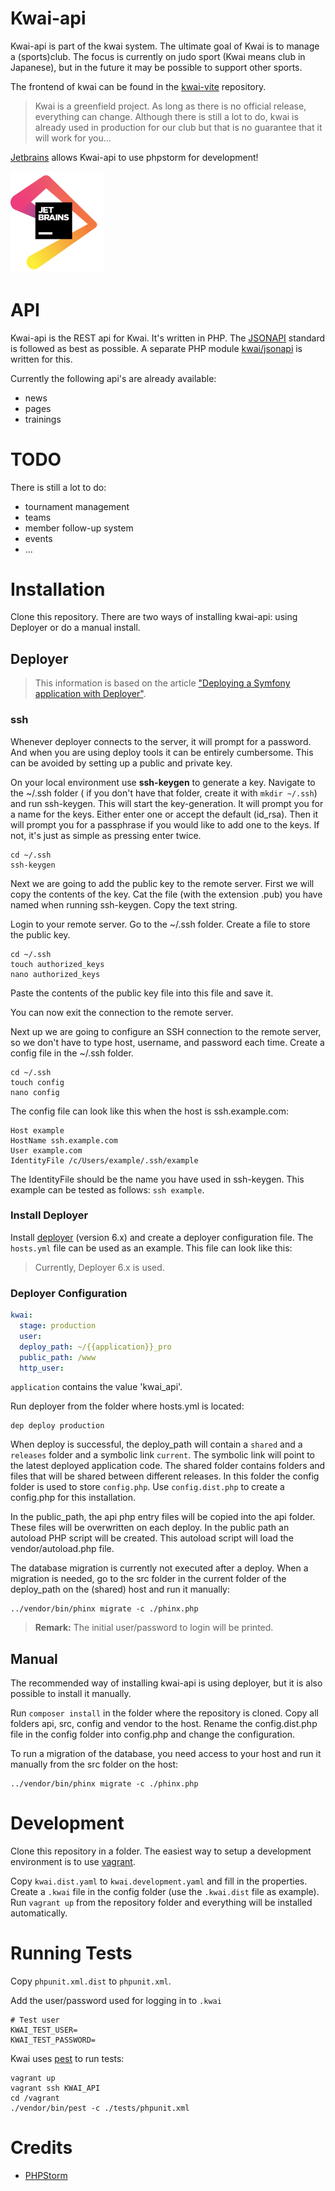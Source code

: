 Kwai-api
========

Kwai-api is part of the kwai system. The ultimate goal of Kwai is to manage a 
(sports)club. The focus is currently on judo sport (Kwai means club in 
Japanese), but in the future it may be possible to support other sports.

The frontend of kwai can be found in the
[kwai-vite](https://github.com/fbraem/kwai-vite) repository.

> Kwai is a greenfield project. As long as there is no official release,
> everything can change. Although there is still a lot to do, kwai is already
> used in production for our club but that is no guarantee that it will work 
> for you...

[Jetbrains](https://www.jetbrains.com/?from=kwai-api) allows Kwai-api to use
phpstorm for development!

<img alt="jetbrains" src="jetbrains.png" width="150px" />

API
===
Kwai-api is the REST api for Kwai. It's written in PHP.
The [JSONAPI](http://jsonapi.org) standard is followed as best as 
possible. A separate PHP module [kwai/jsonapi](https://github.com/fbraem/kwai-jsonapi)
is written for this.

Currently the following api's are already available:

- news
- pages
- trainings

TODO
====

There is still a lot to do:

- tournament management
- teams
- member follow-up system
- events
- ...

Installation
============
Clone this repository. There are two ways of installing kwai-api: using
Deployer or do a manual install.

Deployer
--------

> This information is based on the article
> ["Deploying a Symfony application with Deployer"](https://dev.to/andersbjorkland/deploying-a-symfony-application-with-deployer-afe).

### ssh
Whenever deployer connects to the server, it will prompt for a password. And when you are using deploy tools it 
can be entirely cumbersome. This can be avoided by setting up a public and private key.

On your local environment use **ssh-keygen** to generate a key. Navigate to the ~/.ssh folder (
if you don't have that folder, create it with `mkdir ~/.ssh`) and run ssh-keygen. This will start
the key-generation. It will prompt you for a name for the keys. Either enter one or accept the 
default (id_rsa). Then it will prompt you for a passphrase if you would like to add one to 
the keys. If not, it's just as simple as pressing enter twice.

````shell
cd ~/.ssh
ssh-keygen
````

Next we are going to add the public key to the remote server. First we will copy the contents 
of the key. Cat the file (with the extension .pub) you have named when running ssh-keygen. Copy the text string.

Login to your remote server. Go to the ~/.ssh folder. Create a file to store the public key.
````shell
cd ~/.ssh
touch authorized_keys
nano authorized_keys
````
Paste the contents of the public key file into this file and save it.

You can now exit the connection to the remote server.

Next up we are going to configure an SSH connection to the remote server, so we don't have to 
type host, username, and password each time. Create a config file in the ~/.ssh folder.

````shell
cd ~/.ssh
touch config
nano config
````
The config file can look like this when the host is ssh.example.com:
````
Host example
HostName ssh.example.com
User example.com
IdentityFile /c/Users/example/.ssh/example
````
The IdentityFile should be the name you have used in ssh-keygen.
This example can be tested as follows: `ssh example`.

### Install Deployer
Install [deployer](https://deployer.org/) (version 6.x)
and create a deployer configuration file. The `hosts.yml` file can be used as an
example. This file can look like this:

> Currently, Deployer 6.x is used.

### Deployer Configuration

````yaml
kwai:
  stage: production
  user: 
  deploy_path: ~/{{application}}_pro
  public_path: /www
  http_user: 
````

`application` contains the value 'kwai_api'.

Run deployer from the folder where hosts.yml is located:

````shell
dep deploy production
````

When deploy is successful, the deploy_path will contain a `shared` and a
`releases` folder and a symbolic link `current`. The symbolic link will point
to the latest deployed application code. The shared folder contains folders
and files that will be shared between different releases. In this folder the 
config folder is used to store `config.php`. Use `config.dist.php` to create
a config.php for this installation.

In the public_path, the api php entry files will be copied into the api folder.
These files will be overwritten on each deploy. In the public path an autoload
PHP script will be created. This autoload script will load the
vendor/autoload.php file.

The database migration is currently not executed after a deploy. When a 
migration is needed, go to the src folder in the current folder of the 
deploy_path on the (shared) host and run it manually:

````shell
../vendor/bin/phinx migrate -c ./phinx.php
````

> **Remark:** The initial user/password to login will be printed.

Manual
------
The recommended way of installing kwai-api is using deployer, but it is also
possible to install it manually.

Run `composer install` in the folder where the repository is cloned. Copy all 
folders api, src, config and vendor to the host. Rename the config.dist.php
file in the config folder into config.php and change the configuration.

To run a migration of the database, you need access to your host and run it
manually from the src folder on the host:

````shell
../vendor/bin/phinx migrate -c ./phinx.php
````

Development
============

Clone this repository in a folder. The easiest way to setup a development
environment is to use [vagrant](https://www.vagrantup.com/). 

Copy `kwai.dist.yaml` to `kwai.development.yaml` and fill in the properties.
Create a `.kwai` file in the config folder (use the `.kwai.dist` file as example).
Run `vagrant up` from the repository folder and everything will be 
installed automatically.

Running Tests
=============

Copy `phpunit.xml.dist` to `phpunit.xml`.

Add the user/password used for logging in to `.kwai`

    # Test user
    KWAI_TEST_USER=
    KWAI_TEST_PASSWORD=

Kwai uses [pest](https://pestphp.com/) to run tests:

    vagrant up
    vagrant ssh KWAI_API
    cd /vagrant
    ./vendor/bin/pest -c ./tests/phpunit.xml

Credits
=======
+ [PHPStorm](https://www.jetbrains.com/phpstorm/?from=kwai-api)
